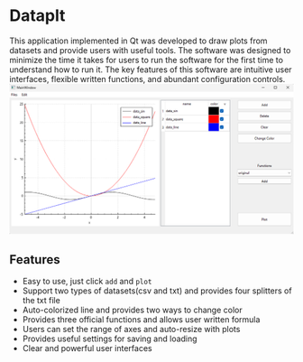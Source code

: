 # Dataplt
This application implemented in Qt was developed to draw plots from datasets and provide users with useful tools. The software was designed to minimize the time it takes for users to run the software for the first time to understand how to run it. The key features of this software are intuitive user interfaces, flexible written functions, and abundant configuration controls.
![Overview](https://github.com/MyIDis12138/Dataplt/blob/main/images/main.png)

## Features

- Easy to use, just click `add` and `plot`
- Support two types of datasets(csv and txt) and provides four splitters of the txt file 
- Auto-colorized line and provides two ways to change color
- Provides three official functions and allows user written formula
- Users can set the range of axes and auto-resize with plots
- Provides useful settings for saving and loading 
- Clear and powerful user interfaces



